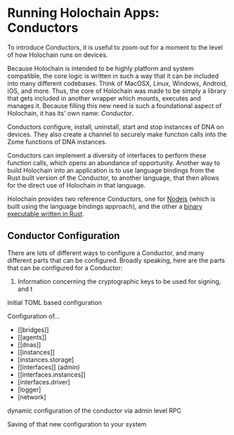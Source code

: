 # Running Holochain Apps: Conductors

To introduce Conductors, it is useful to zoom out for a moment to the level of how Holochain runs on devices.

Because Holochain is intended to be highly platform and system compatible, the core logic is written in such a way that it can be included into many different codebases. Think of MacOSX, Linux, Windows, Android, iOS, and more. Thus, the core of Holochain was made to be simply a library that gets included in another wrapper which mounts, executes and manages it. Because filling this new need is such a foundational aspect of Holochain, it has its' own name: *Conductor*.

Conductors configure, install, uninstall, start and stop instances of DNA on devices. They also create a channel to securely make function calls into the Zome functions of DNA instances.

Conductors can implement a diversity of interfaces to perform these function calls, which opens an abundance of opportunity. Another way to build Holochain into an application is to use language bindings from the Rust built version of the Conductor, to another language, that then allows for the direct use of Holochain in that language.

Holochain provides two reference Conductors, one for [Nodejs](https://www.npmjs.com/package/@holochain/holochain-nodejs) (which is built using the language bindings approach), and the other a [binary executable written in Rust](https://github.com/holochain/holochain-rust/tree/develop/conductor).

## Conductor Configuration

There are lots of different ways to configure a Conductor, and many different parts that can be configured. Broadly speaking, here are the parts that can be configured for a Conductor:

1. Information concerning the cryptographic keys to be used for signing, and t

Initial TOML based configuration

Configuration of...
- [[bridges]]
- [[agents]]
- [[dnas]]
- [[instances]]
- [instances.storage]
- [[interfaces]] (admin)
- [[interfaces.instances]]
- [interfaces.driver]
- [logger]
- [network]

dynamic configuration of the conductor via admin level RPC

Saving of that new configuration to your system

